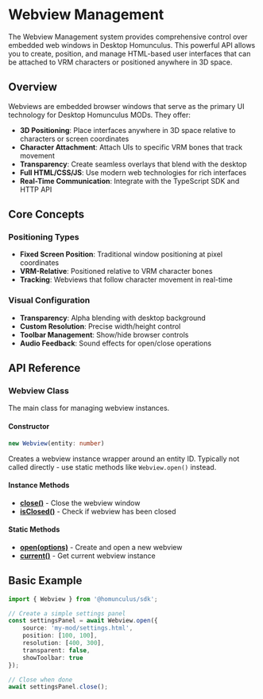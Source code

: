 # Webview Management

The Webview Management system provides comprehensive control over embedded web windows in Desktop Homunculus. This
powerful API allows you to create, position, and manage HTML-based user interfaces that can be attached to VRM
characters or positioned anywhere in 3D space.

## Overview

Webviews are embedded browser windows that serve as the primary UI technology for Desktop Homunculus MODs. They offer:

- **3D Positioning**: Place interfaces anywhere in 3D space relative to characters or screen coordinates
- **Character Attachment**: Attach UIs to specific VRM bones that track movement
- **Transparency**: Create seamless overlays that blend with the desktop
- **Full HTML/CSS/JS**: Use modern web technologies for rich interfaces
- **Real-Time Communication**: Integrate with the TypeScript SDK and HTTP API

## Core Concepts

### Positioning Types

- **Fixed Screen Position**: Traditional window positioning at pixel coordinates
- **VRM-Relative**: Positioned relative to VRM character bones
- **Tracking**: Webviews that follow character movement in real-time

### Visual Configuration

- **Transparency**: Alpha blending with desktop background
- **Custom Resolution**: Precise width/height control
- **Toolbar Management**: Show/hide browser controls
- **Audio Feedback**: Sound effects for open/close operations

## API Reference

### Webview Class

The main class for managing webview instances.

#### Constructor
```typescript
new Webview(entity: number)
```

Creates a webview instance wrapper around an entity ID. Typically not called directly - use static methods like `Webview.open()` instead.

#### Instance Methods

- **[close()](./close.md)** - Close the webview window
- **[isClosed()](./isClosed.md)** - Check if webview has been closed

#### Static Methods

- **[open(options)](./open.md)** - Create and open a new webview
- **[current()](./current.md)** - Get current webview instance

## Basic Example

```typescript
import { Webview } from '@homunculus/sdk';

// Create a simple settings panel
const settingsPanel = await Webview.open({
    source: 'my-mod/settings.html',
    position: [100, 100],
    resolution: [400, 300],
    transparent: false,
    showToolbar: true
});

// Close when done
await settingsPanel.close();
```

